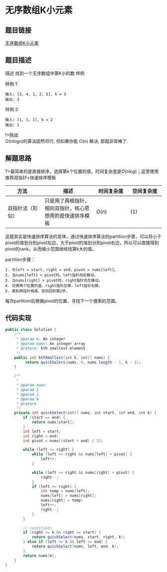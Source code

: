 
#  无序数组K小元素

## 题目链接

[无序数组K小元素](https://www.lintcode.com/problem/461/?_from=ladder&fromId=161)

## 题目描述

描述
找到一个无序数组中第K小的数
样例

样例 1:
```shell
输入: [3, 4, 1, 2, 5], k = 3
输出: 3
```
样例 2:
```shell
输入: [1, 1, 1], k = 2
输出: 1
```
!>挑战<br>
O(nlogn)的算法固然可行, 但如果你能 O(n) 解决, 那就非常棒了.


## 解题思路

?>最简单的是直接排序，选择第k个位置的值，时间复杂度是$O(nlog)$；这里使用推荐双指针+快速排序模板

| <div style="width:70pt">方法</div>  |描述 |<div style="width:70pt">时间复杂度</div> |<div style="width:70pt">空间复杂度</div>|
|---|---|---|---|
|  双指针法（形似） | 只是用了两根指针，相向双指针，核心思想用的是快速排序模板  | $O(n)$|$(1)$|


这题其实是快速排序算法的变体，通过快速排序算法的partition步骤，可以将小于pivot的值划分到pivot左边，大于pivot的值划分到pivot右边，所以可以直接得到pivot的rank。从而缩小范围继续找第k大的值。

partition步骤：

    1. 令left = start，right = end，pivot = nums[left]。
    2. 当nums[left] < pivot时，left指针向右移动。
    3. 当nums[right] > pivot时，right指针向左移动。
    4. 交换两个位置的值，right指针左移，left指针右移。
    5. 直到两指针相遇，否则回到第2步。

每次partition后根据pivot的位置，寻找下一个搜索的范围。



## 代码实现
```java
public class Solution {
    /**
     * @param k: An integer
     * @param nums: An integer array
     * @return: kth smallest element
     */
    public int kthSmallest(int k, int[] nums) {
         return quickSelect(nums, 0, nums.length - 1, k - 1);
    }

    /**
     * 
     * @param nums
     * @param i
     * @param j
     * @param k
     * @return
     */
    private int quickSelect(int[] nums, int start, int end, int k) {
        if (start == end) {
            return nums[start];
        }
        int left = start;
        int right = end;
        int pivot = nums[(start + end) / 2];

        while (left <= right) {
            while (left <= right && nums[left] < pivot) {
                left++;
            }

            while (left <= right && nums[right] > pivot) {
                right--;
            }
            if (left <= right) {
                int temp = nums[left];
                nums[left] = nums[right];
                nums[right] = temp;
                left++;
                right--;
            }
        }

        // conditions
        if (right >= k && right >= start) {
            return quickSelect(nums, start, right, k);
        } else if (left <= k && left <= end) {
            return quickSelect(nums, left, end, k);
        }
        return nums[k];
    }
}

```